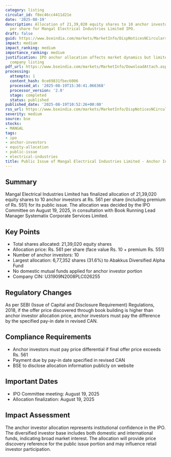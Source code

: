```yaml
---
category: listing
circular_id: f8ec46cc4411d21e
date: '2025-08-19'
description: Allocation of 21,39,020 equity shares to 10 anchor investors at Rs. 561
  per share for Mangal Electrical Industries Limited IPO.
draft: false
guid: https://www.bseindia.com/markets/MarketInfo/DispNoticesNCirculars.aspx?Noticeid={A60C42AD-58E0-4625-ADD0-D78A699C07D0}&noticeno=20250819-20&dt=08/19/2025&icount=20&totcount=52&flag=0
impact: medium
impact_ranking: medium
importance_ranking: medium
justification: IPO anchor allocation affects market dynamics but limited to specific
  company listing
pdf_url: https://www.bseindia.com/markets/MarketInfo/DownloadAttach.aspx?id=20250819-20&attachedId=dbfa3691-93e9-4047-8c06-088bbc8647b4
processing:
  attempts: 1
  content_hash: 0ce69831fbec6006
  processed_at: '2025-08-19T15:30:41.066368'
  processor_version: '2.0'
  stage: completed
  status: published
published_date: '2025-08-19T10:52:26+00:00'
rss_url: https://www.bseindia.com/markets/MarketInfo/DispNoticesNCirculars.aspx?Noticeid={A60C42AD-58E0-4625-ADD0-D78A699C07D0}&noticeno=20250819-20&dt=08/19/2025&icount=20&totcount=52&flag=0
severity: medium
source: bse
stocks:
- MANGAL
tags:
- ipo
- anchor-investors
- equity-allocation
- public-issue
- electrical-industries
title: Public Issue of Mangal Electrical Industries Limited - Anchor Investor Allocation
---
```


## Summary

Mangal Electrical Industries Limited has finalized allocation of 21,39,020 equity shares to 10 anchor investors at Rs. 561 per share (including premium of Rs. 551) for its public issue. The allocation was decided by the IPO Committee on August 19, 2025, in consultation with Book Running Lead Manager Systematix Corporate Services Limited.

## Key Points

- Total shares allocated: 21,39,020 equity shares
- Allocation price: Rs. 561 per share (face value Rs. 10 + premium Rs. 551)
- Number of anchor investors: 10
- Largest allocation: 6,77,352 shares (31.6%) to Abakkus Diversified Alpha Fund
- No domestic mutual funds applied for anchor investor portion
- Company CIN: U31909N2008PLC026255

## Regulatory Changes

As per SEBI (Issue of Capital and Disclosure Requirement) Regulations, 2018, if the offer price discovered through book building is higher than anchor investor allocation price, anchor investors must pay the difference by the specified pay-in date in revised CAN.

## Compliance Requirements

- Anchor investors must pay price differential if final offer price exceeds Rs. 561
- Payment due by pay-in date specified in revised CAN
- BSE to disclose allocation information publicly on website

## Important Dates

- IPO Committee meeting: August 19, 2025
- Allocation finalization: August 19, 2025

## Impact Assessment

The anchor investor allocation represents institutional confidence in the IPO. The diversified investor base includes both domestic and international funds, indicating broad market interest. The allocation will provide price discovery reference for the public issue portion and may influence retail investor participation.
